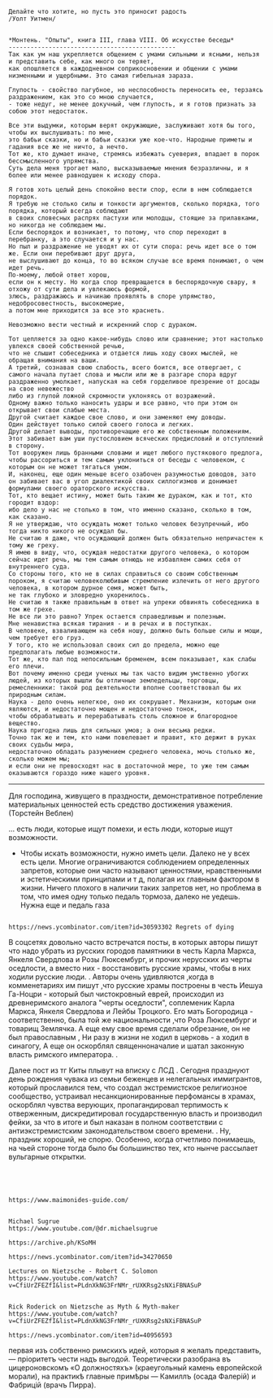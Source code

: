 ```
Делайте что хотите, но пусть это приносит радость
/Уолт Уитмен/


*Монтень. "Опыты", книга III, глава VIII. Об искусстве беседы*
----------------------------------------------
Так как ум наш укрепляется общением с умами сильными и ясными, нельзя и представить себе, как много он теряет, 
как опошляется в каждодневном соприкосновении и общении с умами низменными и ущербными. Это самая гибельная зараза.

Глупость - свойство пагубное, но неспособность переносить ее, терзаясь раздражением, как это со мною случается,
- тоже недуг, не менее докучный, чем глупость, и я готов признать за собою этот недостаток.

Все эти выдумки, которым верят окружающие, заслуживают хотя бы того, чтобы их выслушивать: по мне, 
это бабьи сказки, но и бабьи сказки уже кое-что. Народные приметы и гадания все же не ничто, а нечто. 
Тот же, кто думает иначе, стремясь избежать суеверия, впадает в порок бессмысленного упрямства.
Суть дела меня трогает мало, высказываемые мнения безразличны, и я более или менее равнодушен к исходу спора.

Я готов хоть целый день спокойно вести спор, если в нем соблюдается порядок. 
Я требую не столько силы и тонкости аргументов, сколько порядка, того порядка, который всегда соблюдают 
в своих словесных распрях пастухи или молодцы, стоящие за прилавками, но никогда не соблюдаем мы. 
Если беспорядок и возникает, то потому, что спор переходит в перебранку, а это случается и у нас. 
Но пыл и раздражение не уводят их от сути спора: речь идет все о том же. Если они перебивают друг друга, 
не выслушивают до конца, то во всяком случае все время понимают, о чем идет речь.
По-моему, любой ответ хорош, 
если он к месту. Но когда спор превращается в беспорядочную свару, я отхожу от сути дела и увлекаюсь формой, 
злюсь, раздражаюсь и начинаю проявлять в споре упрямство, недобросовестность, высокомерие, 
а потом мне приходится за все это краснеть.

Невозможно вести честный и искренний спор с дураком.

Тот цепляется за одно какое-нибудь слово или сравнение; этот настолько увлекся своей собственной речью, 
что не слышит собеседника и отдается лишь ходу своих мыслей, не обращая внимания на ваши.
А третий, сознавая свою слабость, всего боится, все отвергает, с самого начала путает слова и мысли или же в разгаре спора вдруг раздраженно умолкает, напуская на себя горделивое презрение от досады на свое невежество 
либо из глупой ложной скромности уклоняясь от возражений.
Одному важно только наносить удары и все равно, что при этом он открывает свои слабые места. 
Другой считает каждое свое слово, и они заменяют ему доводы. 
Один действует только силой своего голоса и легких.
Другой делает выводы, противоречащие его же собственным положениям. Этот забивает вам уши пустословием всяческих предисловий и отступлений в сторону. 
Тот вооружен лишь бранными словами и ищет любого пустякового предлога, чтобы рассориться и тем самым уклониться от беседы с человеком, с которым он не может тягаться умом. 
И, наконец, еще один меньше всего озабочен разумностью доводов, зато он забивает вас в угол диалектикой своих силлогизмов и донимает формулами своего ораторского искусства.
Тот, кто вещает истину, может быть таким же дураком, как и тот, кто городит вздор: 
ибо дело у нас не столько в том, что именно сказано, сколько в том, как сказано.
Я не утверждаю, что осуждать может только человек безупречный, ибо тогда никто никого не осуждал бы. 
Не считаю я даже, что осуждающий должен быть обязательно непричастен к тому же греху. 
Я имею в виду, что, осуждая недостатки другого человека, о котором сейчас идет речь, мы тем самым отнюдь не избавляем самих себя от внутреннего суда. 
Со стороны того, кто не в силах справиться со своим собственным пороком, я считаю человеколюбивым стремление излечить от него другого человека, в котором дурное семя, может быть, 
не так глубоко и зловредно укоренилось.
Не считаю я также правильным в ответ на упреки обвинять собеседника в том же грехе. 
Не все ли это равно? Упрек остается справедливым и полезным.
Мне ненавистна всякая тирания - и в речах и в поступках.
В человеке, взваливающем на себя ношу, должно быть больше силы и мощи, чем требует его груз. 
У того, кто не использовал своих сил до предела, можно еще предполагать любые возможности. 
Тот же, кто пал под непосильным бременем, всем показывает, как слабы его плечи.
Вот почему именно среди ученых мы так часто видим умственно убогих людей, из которых вышли бы отличные земледельцы, торговцы, ремесленники: такой род деятельности вполне соответствовал бы их природным силам. 
Наука - дело очень нелегкое, оно их сокрушает. Механизм, которым они являются, и недостаточно мощен и недостаточно тонок, 
чтобы обрабатывать и перерабатывать столь сложное и благородное вещество. 
Наука пригодна лишь для сильных умов; а они весьма редки.
Точно так же и тем, кто нами повелевает и правит, кто держит в руках своих судьбы мира, 
недостаточно обладать разумением среднего человека, мочь столько же, сколько можем мы; 
и если они не превосходят нас в достаточной мере, то уже тем самым оказываются гораздо ниже нашего уровня.

```





----------
Для господина, живущего в праздности, демонстративное потребление материальных ценностей
есть средство достижения уважения. 
(Торстейн Веблен)


... есть люди, которые ищут помехи, и есть люди, которые ищут возможности.
- Чтобы искать возможности, нужно иметь цели. Далеко не у всех есть цели.
Многие ограничиваются соблюдением определенных запретов, которые они часто называют ценностями,
нравственными и эстетическими принципами и т д,
полагая их главным фактором в жизни.
Ничего плохого в наличии таких запретов нет, но проблема в том, что имея одну только педаль тормоза,
далеко не уедешь. Нужна еще и педаль газа
```

https://news.ycombinator.com/item?id=30593302 Regrets of dying

```

В соцсетях  довольно часто встречатся посты, в которых авторы пишут что надо убрать  из русских городов   памятники в честь Карла Маркса, Янкеля Свердлова и Розы Люксембург, и прочих нерусских из черты оседлости, а вместо них -  восстановить русские храмы, чтобы в них ходили русские люди.
.
Авторы очень удивляются ,когда в комменетариях им пишут ,что  русские храмы построены в честь Иешуа Га-Ноцри -
который был  чистокровный еврей, происходил из древнеримского аналога "черты оседлости",
соплеменик Карла Маркса, Янкеля Свердлова и Лейбы Троцкого.
Его мать Богородица - соответственно, была той же национальности ,что Роза Люксембург и  товарищ Землячка.
А еще  ему  свое время  сделали обрезание, он не был православным ,
Ни разу в жизни не ходил в церковь - а  ходил в синагогу,
А еще он оскорблял священноначалие и шатал законную власть римского императора.
.

Далее пост из тг Киты плывут на вписку с ЛСД
.
Сегодня празднуют день рождения чувака из семьи беженцев и нелегальных иммигрантов, который прославился тем, что
создал экстремистское религиозное сообщество,
устраивал несанкционированные перфомансы в храмах,
оскорблял чувства верующих,
пропагандировал терпимость к отверженным,
дискредитировал государственную власть и производил фейки,
за что в итоге и был наказан в полном соответствии с антиэкстремистским законодательством своего времени.
.
Ну, праздник хороший, не спорю.
Особенно, когда отчетливо понимаешь, на чьей стороне тогда было бы большинство тех, кто нынче рассылает вульгарные открытки.

```




https://www.maimonides-guide.com/


Michael Sugrue
https://www.youtube.com/@dr.michaelsugrue

https://archive.ph/KSoMH

https://news.ycombinator.com/item?id=34270650

Lectures on Nietzsche - Robert C. Solomon  
https://www.youtube.com/watch?v=CfiUrZFEZfI&list=PLdnXkNG3FrNMr_rUXKRsg2sNXiFBNASuP


Rick Roderick on Nietzsche as Myth & Myth-maker 
https://www.youtube.com/watch?v=CfiUrZFEZfI&list=PLdnXkNG3FrNMr_rUXKRsg2sNXiFBNASuP

https://news.ycombinator.com/item?id=40956593

```
первая изъ собственно римскихъ идей, которыя я желалъ представить, — пріоритетъ чести надъ выгодой.
Теоретически разобрана въ цицероновскомъ «О должностяхъ» (краеугольный камень европейской морали), на практикѣ главные примѣры — Камиллъ (осада Фалерій) и Фабрицій (врачъ Пирра).
```
